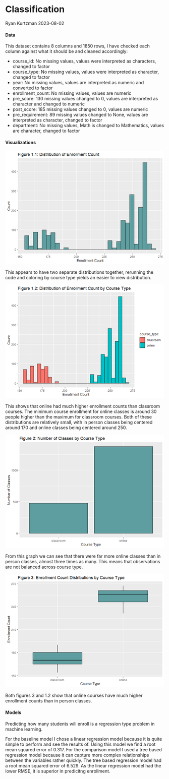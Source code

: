 Classification
================
Ryan Kurtzman
2023-08-02

#### **Data**

This dataset contains 8 columns and 1850 rows, I have checked each
column against what it should be and cleaned accordingly:

- course_id: No missing values, values were interpreted as characters,
  changed to factor
- course_type: No missing values, values were interpreted as character,
  changed to factor
- year: No missing values, values are interpreted as numeric and
  converted to factor
- enrollment_count: No missing values, values are numeric
- pre_score: 130 missing values changed to 0, values are interpreted as
  character and changed to numeric
- post_score: 185 missing values changed to 0, values are numeric
- pre_requirement: 89 missing values changed to None, values are
  interpreted as character, changed to factor
- department: No missing values, Math is changed to Mathematics, values
  are character, changed to factor

#### **Visualizations**

![](Classification_files/figure-gfm/unnamed-chunk-5-1.png)<!-- -->

This appears to have two separate distributions together, rerunning the
code and coloring by course type yields an easier to view distribution.

![](Classification_files/figure-gfm/unnamed-chunk-6-1.png)<!-- -->

This shows that online had much higher enrollment counts than classroom
courses. The minimum course enrollment for online classes is around 30
people higher than the maximum for classroom courses. Both of these
distributions are relatively small, with in person classes being
centered around 170 and online classes being centered around 250.

![](Classification_files/figure-gfm/unnamed-chunk-7-1.png)<!-- -->

From this graph we can see that there were far more online classes than
in person classes, almost three times as many. This means that
observations are not balanced across course type.

![](Classification_files/figure-gfm/unnamed-chunk-8-1.png)<!-- -->

Both figures 3 and 1.2 show that online courses have much higher
enrollment counts than in person classes.

#### **Models**

Predicting how many students will enroll is a regression type problem in
machine learning.

For the baseline model I chose a linear regression model because it is
quite simple to perform and see the results of. Using this model we find
a root mean squared error of 0.317. For the comparison model I used a
tree based regression model because it can capture more complex
relationships between the variables rather quickly. The tree based
regression model had a root mean squared error of 6.529. As the linear
regression model had the lower RMSE, it is superior in predicitng
enrollment.
